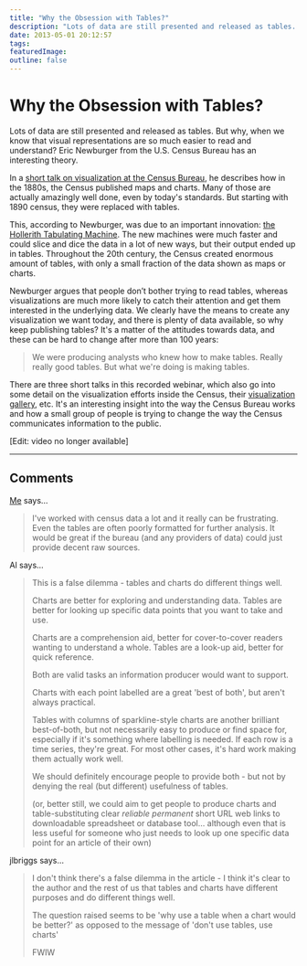 ```yaml
---
title: "Why the Obsession with Tables?"
description: "Lots of data are still presented and released as tables. But why, when we know that visual representations are so much easier to read and understand? Eric Newburger from the U.S. Census Bureau has an interesting theory."
date: 2013-05-01 20:12:57
tags: 
featuredImage: 
outline: false
---
```


# Why the Obsession with Tables?

Lots of data are still presented and released as tables. But why, when we know that visual representations are so much easier to read and understand? Eric Newburger from the U.S. Census Bureau has an interesting theory.

In a <a href="http://www.howto.gov/training/classes/creating-data-visualizations">short talk on visualization at the Census Bureau</a>, he describes how in the 1880s, the Census published maps and charts. Many of those are actually amazingly well done, even by today's standards. But starting with 1890 census, they were replaced with tables.

This, according to Newburger, was due to an important innovation: <a href="http://www.census.gov/history/www/innovations/technology/the_hollerith_tabulator.html">the Hollerith Tabulating Machine</a>. The new machines were much faster and could slice and dice the data in a lot of new ways, but their output ended up in tables. Throughout the 20th century, the Census created enormous amount of tables, with only a small fraction of the data shown as maps or charts.

Newburger argues that people don’t bother trying to read tables, whereas visualizations are much more likely to catch their attention and get them interested in the underlying data. We clearly have the means to create any visualization we want today, and there is plenty of data available, so why keep publishing tables? It's a matter of the attitudes towards data, and these can be hard to change after more than 100 years:

>	We were producing analysts who knew how to make tables. Really really good tables. But what we're doing is making tables.

There are three short talks in this recorded webinar, which also go into some detail on the visualization efforts inside the Census, their <a href="/criticism/visual-math-wrong">visualization gallery</a>, etc. It's an interesting insight into the way the Census Bureau works and how a small group of people is trying to change the way the Census communicates information to the public.

[Edit: video no longer available]

<PostedBy />


<aside class="comments">

---
## Comments

<a href="http://gravatar.com/akerin" rel="nofollow noopener" target="_blank">Me</a> says…
>	I've worked with census data a lot and it really can be frustrating. Even the tables are often poorly formatted for further analysis. It would be great if the bureau (and any providers of data) could just provide decent raw sources.

Al says…
>	This is a false dilemma - tables and charts do different things well. 
>	
>	Charts are better for exploring and understanding data. Tables are better for looking up specific data points that you want to take and use.
>	
>	Charts are a comprehension aid, better for cover-to-cover readers wanting to understand a whole. Tables are a look-up aid, better for quick reference. 
>	
>	Both are valid tasks an information producer would want to support.
>	
>	Charts with each point labelled are a great 'best of both', but aren't always practical. 
>	
>	Tables with columns of sparkline-style charts are another brilliant best-of-both, but not necessarily easy to produce or find space for, especially if it's something where labelling is needed. If each row is a time series, they're great. For most other cases, it's hard work making them actually work well.
>	
>	We should definitely encourage people to provide both - but not by denying the real (but different) usefulness of tables. 
>	
>	(or, better still, we could aim to get people to produce charts and table-substituting clear *reliable* *permanent* short URL web links to downloadable spreadsheet or database tool... although even that is less useful for someone who just needs to look up one specific data point for an article of their own)

jlbriggs says…
>	I don't think there's a false dilemma in the article - I think it's clear to the author and the rest of us that tables and charts have different purposes and do different things well.
>	
>	The question raised seems to be 'why use a table when a chart would be better?' as opposed to the message of 'don't use tables, use charts'
>	
>	FWIW

</aside>

